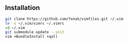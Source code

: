## Installation

```bash
git clone https://github.com/fenak/vimfiles.git ~/.vim
ln -s ~/.vim/vimrc ~/.vimrc
cd ~/.vim
git submodule update --init
vim +BundleInstall +qall
```
